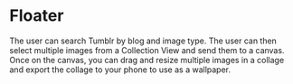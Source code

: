# Floater
The user can search Tumblr by blog and image type. The user can then select multiple images from a Collection View and send them to a canvas. Once on the canvas, you can drag and resize multiple images in a collage and export the collage to your phone to use as a wallpaper.
